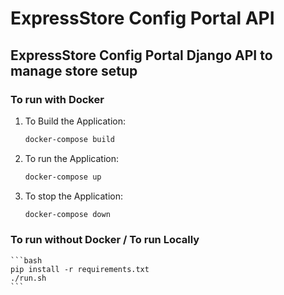 # ExpressStore Config Portal API

## ExpressStore Config Portal Django API to manage store setup

### To run with Docker
1. To Build the Application:

    ```bash
    docker-compose build
    ```

2. To run the Application:

    ```bash
    docker-compose up
    ```

3. To stop the Application:

    ```bash
    docker-compose down
    ```

### To run without Docker / To run Locally

    ```bash
    pip install -r requirements.txt
    ./run.sh
    ```
